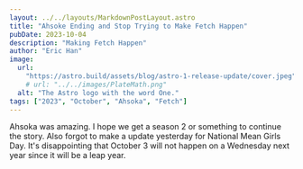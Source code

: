 ```yaml
---
layout: ../../layouts/MarkdownPostLayout.astro
title: "Ahsoke Ending and Stop Trying to Make Fetch Happen"
pubDate: 2023-10-04
description: "Making Fetch Happen"
author: "Eric Han"
image:
  url:
    "https://astro.build/assets/blog/astro-1-release-update/cover.jpeg"
    # url: "../../images/PlateMath.png"
  alt: "The Astro logo with the word One."
tags: ["2023", "October", "Ahsoka", "Fetch"]
---
```


Ahsoka was amazing. I hope we get a season 2 or something to continue the story. Also forgot to make a update yesterday for National Mean Girls Day. It's disappointing that October 3 will not happen on a Wednesday next year since it will be a leap year. 
